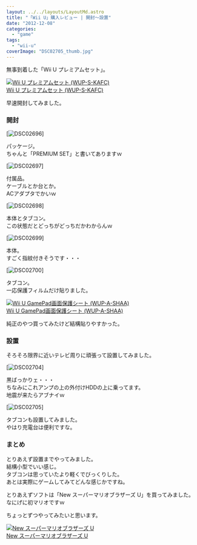 ```yaml
---
layout: ../../layouts/LayoutMd.astro
title: "「Wii U」購入レビュー | 開封～設置"
date: "2012-12-08"
categories: 
  - "game"
tags: 
  - "wii-u"
coverImage: "DSC02705_thumb.jpg"
---
```


無事到着した「Wii U プレミアムセット」。

[![Wii U プレミアムセット (WUP-S-KAFC)](/wp/images/416M011NOXL._SL160_.jpg)  
Wii U プレミアムセット (WUP-S-KAFC)  
](https://www.amazon.co.jp/exec/obidos/ASIN/B009K1ECXQ/mizuka123-22/ref=nosim)

早速開封してみました。

### 開封

[![DSC02696](/wp/images/DSC02696_thumb1.jpg "DSC02696")]

パッケージ。  
ちゃんと「PREMIUM SET」と書いてありますｗ

[![DSC02697](/wp/images/DSC02697_thumb.jpg "DSC02697")]

付属品。  
ケーブルとか台とか。  
ACアダプタでかいｗ

[![DSC02698](/wp/images/DSC02698_thumb.jpg "DSC02698")]

本体とタブコン。  
この状態だとどっちがどっちだかわからんｗ

[![DSC02699](/wp/images/DSC02699_thumb.jpg "DSC02699")]

本体。  
すごく指紋付きそうです・・・

[![DSC02700](/wp/images/DSC02700_thumb.jpg "DSC02700")]

タブコン。  
一応保護フィルムだけ貼りました。

[![Wii U GamePad画面保護シート (WUP-A-SHAA)](/wp/images/41HJBcAFkTL._SL160_.jpg)  
Wii U GamePad画面保護シート (WUP-A-SHAA)  
](https://www.amazon.co.jp/exec/obidos/ASIN/B009LGO9O2/mizuka123-22/ref=nosim)

純正のやつ買ってみたけど結構貼りやすかった。

### 設置

そろそろ限界に近いテレビ周りに頑張って設置してみました。

[![DSC02704](/wp/images/DSC02704_thumb.jpg "DSC02704")]

黒ばっかりェ・・・  
ちなみにこれアンプの上の外付けHDDの上に乗ってます。  
地震が来たらアブナイｗ

[![DSC02705](/wp/images/DSC02705_thumb.jpg "DSC02705")]

タブコンも設置してみました。  
やはり充電台は便利ですな。

### まとめ

とりあえず設置までやってみました。  
結構小型でいい感じ。  
タブコンは思っていたより軽くでびっくりした。  
あとは実際にゲームしてみてどんな感じかですね。

とりあえずソフトは「New スーパーマリオブラザーズ U」を買ってみました。  
なにげに初マリオですｗ

ちょっとずつやってみたいと思います。

[![New スーパーマリオブラザーズ U](/wp/images/51McETwqh8L._SL160_.jpg)  
New スーパーマリオブラザーズ U  
](https://www.amazon.co.jp/exec/obidos/ASIN/B009AP2MAW/mizuka123-22/ref=nosim)

